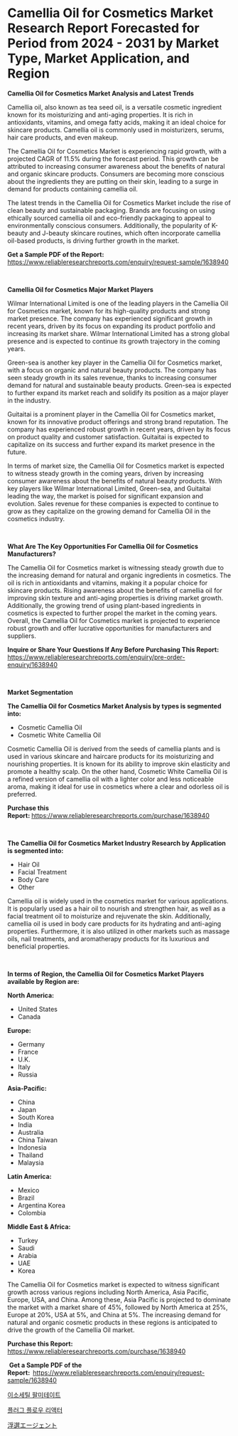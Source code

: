 <p><h1>Camellia Oil for Cosmetics Market Research Report Forecasted for Period from 2024 -  2031 by Market Type, Market Application, and Region</h1></p><p><strong>Camellia Oil for Cosmetics Market Analysis and Latest Trends</strong></p>
<p><p>Camellia oil, also known as tea seed oil, is a versatile cosmetic ingredient known for its moisturizing and anti-aging properties. It is rich in antioxidants, vitamins, and omega fatty acids, making it an ideal choice for skincare products. Camellia oil is commonly used in moisturizers, serums, hair care products, and even makeup.</p><p>The Camellia Oil for Cosmetics Market is experiencing rapid growth, with a projected CAGR of 11.5% during the forecast period. This growth can be attributed to increasing consumer awareness about the benefits of natural and organic skincare products. Consumers are becoming more conscious about the ingredients they are putting on their skin, leading to a surge in demand for products containing camellia oil.</p><p>The latest trends in the Camellia Oil for Cosmetics Market include the rise of clean beauty and sustainable packaging. Brands are focusing on using ethically sourced camellia oil and eco-friendly packaging to appeal to environmentally conscious consumers. Additionally, the popularity of K-beauty and J-beauty skincare routines, which often incorporate camellia oil-based products, is driving further growth in the market.</p></p>
<p><strong>Get a Sample PDF of the Report:&nbsp;</strong> <a href="https://www.reliableresearchreports.com/enquiry/request-sample/1638940">https://www.reliableresearchreports.com/enquiry/request-sample/1638940</a></p>
<p>&nbsp;</p>
<p><strong>Camellia Oil for Cosmetics Major Market Players</strong></p>
<p><p>Wilmar International Limited is one of the leading players in the Camellia Oil for Cosmetics market, known for its high-quality products and strong market presence. The company has experienced significant growth in recent years, driven by its focus on expanding its product portfolio and increasing its market share. Wilmar International Limited has a strong global presence and is expected to continue its growth trajectory in the coming years.</p><p>Green-sea is another key player in the Camellia Oil for Cosmetics market, with a focus on organic and natural beauty products. The company has seen steady growth in its sales revenue, thanks to increasing consumer demand for natural and sustainable beauty products. Green-sea is expected to further expand its market reach and solidify its position as a major player in the industry.</p><p>Guitaitai is a prominent player in the Camellia Oil for Cosmetics market, known for its innovative product offerings and strong brand reputation. The company has experienced robust growth in recent years, driven by its focus on product quality and customer satisfaction. Guitaitai is expected to capitalize on its success and further expand its market presence in the future.</p><p>In terms of market size, the Camellia Oil for Cosmetics market is expected to witness steady growth in the coming years, driven by increasing consumer awareness about the benefits of natural beauty products. With key players like Wilmar International Limited, Green-sea, and Guitaitai leading the way, the market is poised for significant expansion and evolution. Sales revenue for these companies is expected to continue to grow as they capitalize on the growing demand for Camellia Oil in the cosmetics industry.</p></p>
<p>&nbsp;</p>
<p><strong>What Are The Key Opportunities For Camellia Oil for Cosmetics Manufacturers?</strong></p>
<p><p>The Camellia Oil for Cosmetics market is witnessing steady growth due to the increasing demand for natural and organic ingredients in cosmetics. The oil is rich in antioxidants and vitamins, making it a popular choice for skincare products. Rising awareness about the benefits of camellia oil for improving skin texture and anti-aging properties is driving market growth. Additionally, the growing trend of using plant-based ingredients in cosmetics is expected to further propel the market in the coming years. Overall, the Camellia Oil for Cosmetics market is projected to experience robust growth and offer lucrative opportunities for manufacturers and suppliers.</p></p>
<p><strong>Inquire or Share Your Questions If Any Before Purchasing This Report:</strong> <a href="https://www.reliableresearchreports.com/enquiry/pre-order-enquiry/1638940">https://www.reliableresearchreports.com/enquiry/pre-order-enquiry/1638940</a></p>
<p>&nbsp;</p>
<p><strong>Market Segmentation</strong></p>
<p><strong>The Camellia Oil for Cosmetics Market Analysis by types is segmented into:</strong></p>
<p><ul><li>Cosmetic Camellia Oil</li><li>Cosmetic White Camellia Oil</li></ul></p>
<p><p>Cosmetic Camellia Oil is derived from the seeds of camellia plants and is used in various skincare and haircare products for its moisturizing and nourishing properties. It is known for its ability to improve skin elasticity and promote a healthy scalp. On the other hand, Cosmetic White Camellia Oil is a refined version of camellia oil with a lighter color and less noticeable aroma, making it ideal for use in cosmetics where a clear and odorless oil is preferred.</p></p>
<p><strong>Purchase this Report:&nbsp;</strong><a href="https://www.reliableresearchreports.com/purchase/1638940">https://www.reliableresearchreports.com/purchase/1638940</a></p>
<p>&nbsp;</p>
<p><strong>The Camellia Oil for Cosmetics Market Industry Research by Application is segmented into:</strong></p>
<p><ul><li>Hair Oil</li><li>Facial Treatment</li><li>Body Care</li><li>Other</li></ul></p>
<p><p>Camellia oil is widely used in the cosmetics market for various applications. It is popularly used as a hair oil to nourish and strengthen hair, as well as a facial treatment oil to moisturize and rejuvenate the skin. Additionally, camellia oil is used in body care products for its hydrating and anti-aging properties. Furthermore, it is also utilized in other markets such as massage oils, nail treatments, and aromatherapy products for its luxurious and beneficial properties.</p></p>
<p>&nbsp;</p>
<p><strong>In terms of Region, the Camellia Oil for Cosmetics Market Players available by Region are:</strong></p>
<p>
    <p> <strong> North America: </strong>
        <ul>
            <li>United States</li>
            <li>Canada</li>
        </ul>
        </p> 
    <p> <strong> Europe: </strong>
        <ul>
            <li>Germany</li>
            <li>France</li>
            <li>U.K.</li>
            <li>Italy</li>
            <li>Russia</li>
        </ul>
        </p> 
    <p> <strong> Asia-Pacific: </strong>
        <ul>
            <li>China</li>
            <li>Japan</li>
            <li>South Korea</li>
            <li>India</li>
            <li>Australia</li>
            <li>China Taiwan</li>
            <li>Indonesia</li>
            <li>Thailand</li>
            <li>Malaysia</li>
        </ul>
        </p> 
    <p> <strong> Latin America: </strong>
        <ul>
            <li>Mexico</li>
            <li>Brazil</li>
            <li>Argentina Korea</li>
            <li>Colombia</li>
        </ul>
        </p> 
    <p> <strong> Middle East & Africa: </strong>
        <ul>
            <li>Turkey</li>
            <li>Saudi</li>
            <li>Arabia</li>
            <li>UAE</li>
            <li>Korea</li>
        </ul>
    </p>
    </p>
<p><p>The Camellia Oil for Cosmetics market is expected to witness significant growth across various regions including North America, Asia Pacific, Europe, USA, and China. Among these, Asia Pacific is projected to dominate the market with a market share of 45%, followed by North America at 25%, Europe at 20%, USA at 5%, and China at 5%. The increasing demand for natural and organic cosmetic products in these regions is anticipated to drive the growth of the Camellia Oil market.</p></p>
<p><strong>Purchase this Report: </strong><a href="https://www.reliableresearchreports.com/purchase/1638940">https://www.reliableresearchreports.com/purchase/1638940</a></p>
<p>&nbsp;<strong>Get a Sample PDF of the Report:&nbsp;&nbsp;</strong><a href="https://www.reliableresearchreports.com/enquiry/request-sample/1638940">https://www.reliableresearchreports.com/enquiry/request-sample/1638940</a></p>
<p><strong></strong></p>
<p><p><a href="https://medium.com/@flower89678/%EC%9D%B4%EC%86%8C%EC%84%B8%ED%8B%B8-%ED%8C%94%EB%AF%B8%ED%85%8C%EC%9D%B4%ED%8A%B8-%EC%8B%9C%EC%9E%A5-%EB%B6%84%EC%84%9D-%EA%B8%80%EB%A1%9C%EB%B2%8C-%EC%82%B0%EC%97%85-%EC%A0%84%EB%A7%9D-%EB%B0%8F-%EC%98%88%EC%B8%A1-2024%EB%85%84%EB%B6%80%ED%84%B0-2031%EB%85%84-62cb9dc611dc">이소세틸 팔미테이트</a></p><p><a href="https://medium.com/@flower89678/%ED%94%8C%EB%9F%AC%EA%B7%B8-%ED%94%8C%EB%A1%9C%EC%9A%B0-%EB%B0%98%EC%9D%91%EA%B8%B0-%EC%8B%9C%EC%9E%A5-%EC%8B%9C%EC%9E%A5-cagr-%EC%8B%9C%EC%9E%A5-%ED%8A%B8%EB%A0%8C%EB%93%9C-%EB%B0%8F-%EC%84%B1%EC%9E%A5-%EC%A0%84%EB%9E%B5%EC%97%90-%EB%8C%80%ED%95%9C-%ED%86%B5%EC%B0%B0%EB%A0%A5-ddd86073827c">플러그 플로우 리액터</a></p><p><a href="https://medium.com/@gustavorn8776xcc/%E3%83%95%E3%83%AD%E3%83%BC%E3%83%86%E3%83%BC%E3%82%B7%E3%83%A7%E3%83%B3%E5%89%A4%E5%B8%82%E5%A0%B4-2031%E5%B9%B4%E3%81%BE%E3%81%A7%E3%81%AE%E6%88%90%E5%8A%9F%E3%81%99%E3%82%8B%E3%83%93%E3%82%B8%E3%83%8D%E3%82%B9%E6%88%A6%E7%95%A5%E3%81%AE%E9%8D%B5-8de1cc744095">浮選エージェント</a></p></p>